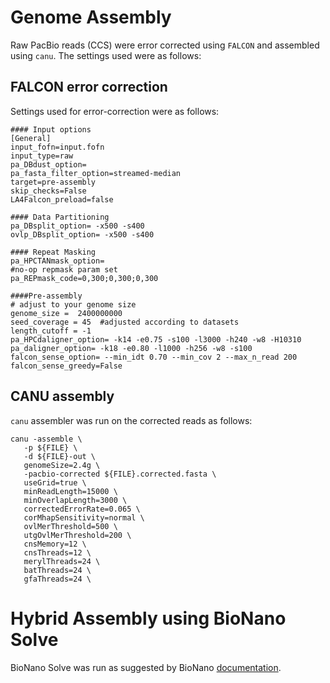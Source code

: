 # Genome Assembly

Raw PacBio reads (CCS) were error corrected using `FALCON` and assembled using `canu`. The settings used were as follows:

## FALCON error correction

Settings used for error-correction were as follows:

```
#### Input options
[General]
input_fofn=input.fofn
input_type=raw
pa_DBdust_option=
pa_fasta_filter_option=streamed-median
target=pre-assembly
skip_checks=False
LA4Falcon_preload=false

#### Data Partitioning
pa_DBsplit_option= -x500 -s400
ovlp_DBsplit_option= -x500 -s400

#### Repeat Masking
pa_HPCTANmask_option=
#no-op repmask param set
pa_REPmask_code=0,300;0,300;0,300

####Pre-assembly
# adjust to your genome size
genome_size =  2400000000
seed_coverage = 45  #adjusted according to datasets
length_cutoff = -1
pa_HPCdaligner_option= -k14 -e0.75 -s100 -l3000 -h240 -w8 -H10310
pa_daligner_option= -k18 -e0.80 -l1000 -h256 -w8 -s100
falcon_sense_option= --min_idt 0.70 --min_cov 2 --max_n_read 200
falcon_sense_greedy=False
```


## CANU assembly

`canu` assembler was run on the corrected reads as follows:

```
canu -assemble \
   -p ${FILE} \
   -d ${FILE}-out \
   genomeSize=2.4g \
   -pacbio-corrected ${FILE}.corrected.fasta \
   useGrid=true \
   minReadLength=15000 \
   minOverlapLength=3000 \
   correctedErrorRate=0.065 \
   corMhapSensitivity=normal \
   ovlMerThreshold=500 \
   utgOvlMerThreshold=200 \
   cnsMemory=12 \
   cnsThreads=12 \
   merylThreads=24 \
   batThreads=24 \
   gfaThreads=24 \
```



# Hybrid Assembly using BioNano Solve

BioNano Solve was run as suggested by BioNano [documentation](https://bionanogenomics.com/wp-content/uploads/2018/04/30205-Guidelines-for-Running-Bionano-Solve-Pipeline-on-Command-Line.pdf).
